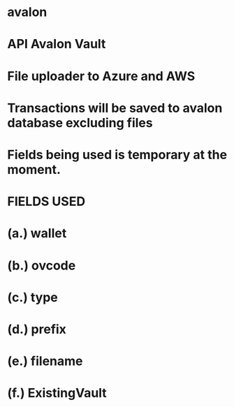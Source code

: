 # avalon
# API Avalon Vault
#    File uploader to Azure and AWS
# Transactions will be saved to avalon database excluding files
# Fields being used is temporary at the moment.
# FIELDS USED 
#    (a.) wallet
#    (b.) ovcode
#    (c.) type
#    (d.) prefix
#    (e.) filename
#    (f.) ExistingVault
